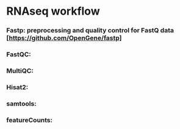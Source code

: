 # RNAseq workflow
### Fastp: preprocessing and quality control for FastQ data [https://github.com/OpenGene/fastp]
### FastQC:
### MultiQC:
### Hisat2:
### samtools:
### featureCounts:
